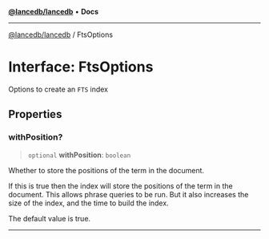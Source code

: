 [**@lancedb/lancedb**](../README.md) • **Docs**

***

[@lancedb/lancedb](../globals.md) / FtsOptions

# Interface: FtsOptions

Options to create an `FTS` index

## Properties

### withPosition?

> `optional` **withPosition**: `boolean`

Whether to store the positions of the term in the document.

If this is true then the index will store the positions of the term in the document.
This allows phrase queries to be run. But it also increases the size of the index,
and the time to build the index.

The default value is true.

***
